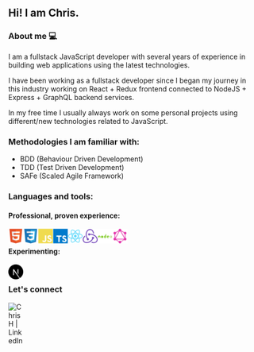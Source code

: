 ## Hi! I am Chris. 

### About me :computer:

I am a fullstack JavaScript developer with several years of experience in building web applications using the latest technologies.

I have been working as a fullstack developer since I began my journey in this industry working on React + Redux frontend connected to NodeJS + Express + GraphQL backend services.

In my free time I usually always work on some personal projects using different/new technologies related to JavaScript. 

### Methodologies I am familiar with:
- BDD (Behaviour Driven Development)
- TDD (Test Driven Development)
- SAFe (Scaled Agile Framework)

### Languages and tools:

#### Professional, proven experience:
<a href="https://www.w3.org/html/" target="_blank"><img align="left" alt="HTML5" width="30px" src="https://raw.githubusercontent.com/devicons/devicon/master/icons/html5/html5-original.svg" /></a>
<a href="https://www.w3schools.com/css/" target="_blank"><img align="left" alt="CSS3" width="30px" src="https://raw.githubusercontent.com/devicons/devicon/master/icons/css3/css3-original.svg" /></a>
<a href="https://www.javascript.com/" target="_blank"><img align="left" alt="JavaScript" width="30px" src="https://raw.githubusercontent.com/devicons/devicon/master/icons/javascript/javascript-plain.svg" /></a>
<a href="https://www.typescriptlang.org/" target="_blank"><img align="left" alt="TypeScript" width="30px" src="https://raw.githubusercontent.com/devicons/devicon/master/icons/typescript/typescript-plain.svg" /></a>
<a href="https://reactjs.org/" target="_blank"><img align="left" alt="ReactJS" width="30px" src="https://raw.githubusercontent.com/devicons/devicon/master/icons/react/react-original.svg" /></a>
<a href="https://https://redux.js.org/" target="_blank"><img align="left" alt="ReduxJS" width="30px" src="https://raw.githubusercontent.com/devicons/devicon/master/icons/redux/redux-original.svg" /></a>
<a href="https://nodejs.org/en/" target="_blank"><img align="left" alt="NodeJS" width="30px" src="https://raw.githubusercontent.com/devicons/devicon/master/icons/nodejs/nodejs-plain-wordmark.svg" /></a>
<a href="https://graphql.org/" target="_blank"><img align="left" alt="GraphQL" width="30px" src="https://raw.githubusercontent.com/devicons/devicon/master/icons/graphql/graphql-plain.svg" /></a>

<br/>

#### Experimenting:
<a href="https://nextjs.org/" target="_blank"><img align="left" alt="NextJS" width="30px" 
src="https://raw.githubusercontent.com/devicons/devicon/master/icons/nextjs/nextjs-original.svg" /> </a>
<br />


### Let's connect

<a href="www.linkedin.com/in/christopher-horn-a559b9175" target="_blank"><img align="left" alt="Chris H | LinkedIn" width="30px" src="https://raw.githubusercontent.com/gauravghongde/social-icons/master/SVG/Color/LinkedIN.svg" /> </a>
